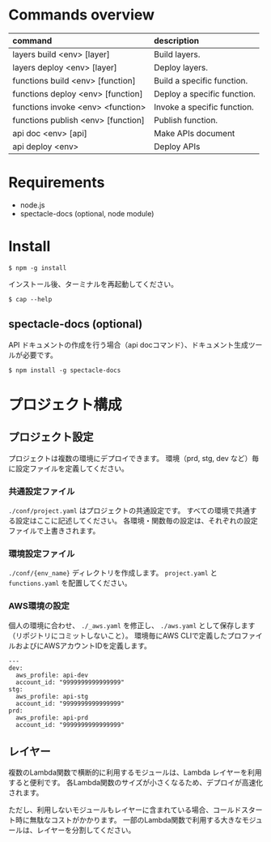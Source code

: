 # Commands overview

|command|description|
|:---|:---|
|layers build \<env> [layer]              |Build layers.                      |
|layers deploy \<env> [layer]             |Deploy layers.                     |
|functions build \<env> [function]        |Build a specific function.         |
|functions deploy \<env> [function]       |Deploy a specific function.        |
|functions invoke \<env> \<function>      |Invoke a specific function.        |
|functions publish \<env> [function]      |Publish function.                  |
|api doc \<env> [api]                     |Make APIs document                 |
|api deploy \<env>                        |Deploy APIs                        |

# Requirements

- node.js 
- spectacle-docs (optional, node module)

# Install

```
$ npm -g install
```

インストール後、ターミナルを再起動してください。

```
$ cap --help
```

## spectacle-docs (optional)

API ドキュメントの作成を行う場合（api docコマンド）、ドキュメント生成ツールが必要です。

```
$ npm install -g spectacle-docs
```

# プロジェクト構成

## プロジェクト設定
プロジェクトは複数の環境にデプロイできます。
環境（prd, stg, dev など）毎に設定ファイルを定義してください。

### 共通設定ファイル
`./conf/project.yaml` はプロジェクトの共通設定です。
すべての環境で共通する設定はここに記述してください。
各環境・関数毎の設定は、それぞれの設定ファイルで上書きされます。

### 環境設定ファイル
`./conf/{env_name}` ディレクトリを作成します。
`project.yaml` と `functions.yaml` を配置してください。

### AWS環境の設定
個人の環境に合わせ、 `./_aws.yaml` を修正し、 `./aws.yaml` として保存します（リポジトリにコミットしないこと）。
環境毎にAWS CLIで定義したプロファイルおよびにAWSアカウントIDを定義します。

```
---
dev:
  aws_profile: api-dev
  account_id: "9999999999999999"
stg:
  aws_profile: api-stg
  account_id: "9999999999999999"
prd:
  aws_profile: api-prd
  account_id: "9999999999999999"
```

## レイヤー
複数のLambda関数で横断的に利用するモジュールは、Lambda レイヤーを利用すると便利です。
各Lambda関数のサイズが小さくなるため、デプロイが高速化されます。

ただし、利用しないモジュールもレイヤーに含まれている場合、コールドスタート時に無駄なコストがかかります。
一部のLambda関数で利用する大きなモジュールは、レイヤーを分割してください。


